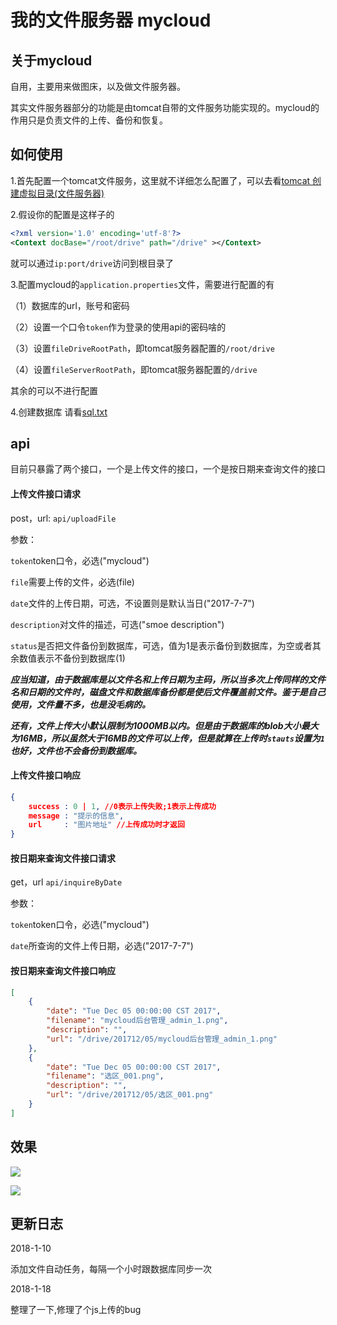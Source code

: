 # 我的文件服务器 mycloud

## 关于mycloud
自用，主要用来做图床，以及做文件服务器。

其实文件服务器部分的功能是由tomcat自带的文件服务功能实现的。mycloud的作用只是负责文件的上传、备份和恢复。

## 如何使用
1.首先配置一个tomcat文件服务，这里就不详细怎么配置了，可以去看[tomcat 创建虚拟目录(文件服务器)](http://langmnm.iteye.com/blog/2073489 "tomcat 创建虚拟目录(文件服务器)")

2.假设你的配置是这样子的
```xml
<?xml version='1.0' encoding='utf-8'?>
<Context docBase="/root/drive" path="/drive" ></Context>
```
就可以通过`ip:port/drive`访问到根目录了

3.配置mycloud的`application.properties`文件，需要进行配置的有

（1）数据库的url，账号和密码

（2）设置一个口令`token`作为登录的使用api的密码啥的

（3）设置`fileDriveRootPath`，即tomcat服务器配置的`/root/drive`

（4）设置`fileServerRootPath`，即tomcat服务器配置的`/drive`

其余的可以不进行配置

4.创建数据库
请看[sql.txt](https://github.com/cellargalaxy/mycloud/blob/master/src/main/resources/sql.txt "sql.txt")


## api

目前只暴露了两个接口，一个是上传文件的接口，一个是按日期来查询文件的接口

#### 上传文件接口请求
post，url: `api/uploadFile`

参数：

`token`token口令，必选("mycloud")

`file`需要上传的文件，必选(file)

`date`文件的上传日期，可选，不设置则是默认当日("2017-7-7")

`description`对文件的描述，可选("smoe description")

`status`是否把文件备份到数据库，可选，值为1是表示备份到数据库，为空或者其余数值表示不备份到数据库(1)

***应当知道，由于数据库是以文件名和上传日期为主码，所以当多次上传同样的文件名和日期的文件时，磁盘文件和数据库备份都是使后文件覆盖前文件。鉴于是自己使用，文件量不多，也是没毛病的。***

***还有，文件上传大小默认限制为1000MB以内。但是由于数据库的blob大小最大为16MB，所以虽然大于16MB的文件可以上传，但是就算在上传时`stauts`设置为`1`也好，文件也不会备份到数据库。***

#### 上传文件接口响应
```json
{
    success : 0 | 1, //0表示上传失败;1表示上传成功
    message : "提示的信息",
    url     : "图片地址" //上传成功时才返回
}
```

#### 按日期来查询文件接口请求
get，url `api/inquireByDate`

参数：

`token`token口令，必选("mycloud")

`date`所查询的文件上传日期，必选("2017-7-7")

#### 按日期来查询文件接口响应
```json
[
    {
        "date": "Tue Dec 05 00:00:00 CST 2017",
        "filename": "mycloud后台管理_admin_1.png",
        "description": "",
        "url": "/drive/201712/05/mycloud后台管理_admin_1.png"
    },
    {
        "date": "Tue Dec 05 00:00:00 CST 2017",
        "filename": "选区_001.png",
        "description": "",
        "url": "/drive/201712/05/选区_001.png"
    }
]
```


## 效果
[![](http://drive.cellargalaxy.top/201712/05/选区_001.png)](http://drive.cellargalaxy.top/201712/05/选区_001.png)

[![](http://drive.cellargalaxy.top/201712/05/FireShot%20Capture%2012%20-%20mycloud%E5%90%8E%E5%8F%B0%E7%AE%A1%E7%90%86%20-%20http___119.29.171.44_mycloud_admin_1.png)](http://drive.cellargalaxy.top/201712/05/FireShot%20Capture%2012%20-%20mycloud%E5%90%8E%E5%8F%B0%E7%AE%A1%E7%90%86%20-%20http___119.29.171.44_mycloud_admin_1.png)

## 更新日志

2018-1-10

添加文件自动任务，每隔一个小时跟数据库同步一次

2018-1-18

整理了一下,修理了个js上传的bug
